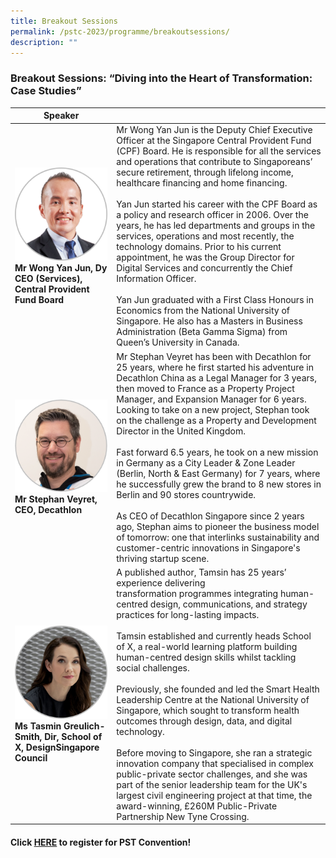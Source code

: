 ```yaml
---
title: Breakout Sessions
permalink: /pstc-2023/programme/breakoutsessions/
description: ""
---
```

### Breakout Sessions: “Diving into the Heart of Transformation: Case Studies”

| Speaker |  |
| -------- | -------- | 
|<img style="width:600px" src="/images/PSW2023/pst%20convention%20breakout%20speaker_wong%20yan%20jun.png">**Mr Wong Yan Jun, Dy CEO (Services), Central Provident Fund Board** | Mr&nbsp;Wong Yan Jun is the Deputy Chief Executive Officer at the Singapore Central Provident Fund (CPF) Board. He is responsible for all the services and operations that contribute to Singaporeans’ secure retirement, through lifelong income, healthcare financing and home financing.<br><br> Yan Jun started his career with the CPF Board as a policy and research officer in 2006.&nbsp;Over the years, he has led departments and groups in the services, operations and most recently, the technology domains. Prior to his current appointment, he was the Group Director for Digital Services and concurrently the Chief Information Officer.<br><br>Yan Jun graduated with a First Class&nbsp;Honours&nbsp;in Economics from the National University of Singapore. He also has a Masters in Business Administration (Beta Gamma Sigma) from Queen’s University in Canada.|
<img style="width:600px" src="/images/PSW2023/pst%20convention%20breakout%20speaker_stephan%20veryret.png">**Mr Stephan Veyret, CEO, Decathlon** | Mr Stephan&nbsp;Veyret&nbsp;has been with Decathlon for 25 years, where he first started his adventure in Decathlon China as a Legal Manager for 3 years, then moved to France as a Property Project Manager, and Expansion Manager for 6 years. Looking to take on a new project, Stephan took on the challenge as a Property and Development Director in the United Kingdom.<br><br>Fast forward 6.5 years, he took on a new mission in Germany as a City Leader &amp; Zone Leader (Berlin, North &amp; East Germany) for 7 years, where he successfully grew the brand to 8 new stores in Berlin and 90 stores countrywide.<br><br>As CEO of Decathlon Singapore since 2 years ago, Stephan aims to pioneer the business model of tomorrow: one that interlinks sustainability and customer-centric innovations in Singapore's thriving startup scene.|
<img style="width:600px" src="/images/PSW2023/pst%20convention%20breakout%20speaker_tamsin.png">**Ms Tasmin Greulich-Smith, Dir, School of X, DesignSingapore Council** | A published author, Tamsin has 25 years’ experience delivering transformation&nbsp;programmes&nbsp;integrating human-centred&nbsp;design, communications, and strategy practices for long-lasting impacts.<br><br>Tamsin established and currently heads School of X, a real-world learning platform building human-centred&nbsp;design skills whilst tackling social challenges.<br><br>Previously, she founded and led the Smart Health Leadership Centre at the National University of Singapore, which sought to transform health outcomes through design, data, and digital technology.<br><br>Before moving to Singapore, she ran a strategic innovation company that&nbsp;specialised&nbsp;in complex public-private sector challenges, and she was part of the senior leadership team for the UK's largest civil engineering project at that time, the award-winning, £260M Public-Private Partnership New Tyne Crossing.

#### Click [HERE](https://www.gevme.com/public-service-week-2023-43276652) to register for PST Convention!